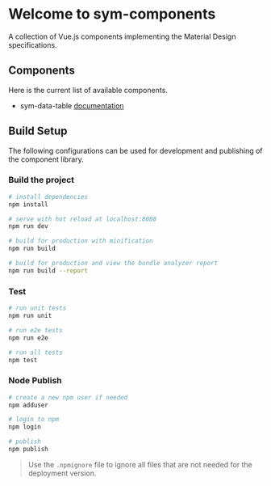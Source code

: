 # Welcome to sym-components

A collection of Vue.js components implementing the Material Design specifications.

## Components

Here is the current list of available components.

- sym-data-table [documentation](/docs/SymDataTable.md)

## Build Setup

The following configurations can be used for development and publishing of the component library.

### Build the project

``` bash
# install dependencies
npm install

# serve with hot reload at localhost:8080
npm run dev

# build for production with minification
npm run build

# build for production and view the bundle analyzer report
npm run build --report
```

### Test

```bash
# run unit tests
npm run unit

# run e2e tests
npm run e2e

# run all tests
npm test
```

### Node Publish

```bash
# create a new npm user if needed
npm adduser

# login to npm
npm login

# publish
npm publish
```

> Use the `.npmignore` file to ignore all files that are not needed for the deployment version. 
